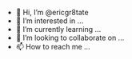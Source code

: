 - 👋 Hi, I’m @ericgr8tate
- 👀 I’m interested in ...
- 🌱 I’m currently learning ...
- 💞️ I’m looking to collaborate on ...
- 📫 How to reach me ...

<!---
ericgr8tate/ericgr8tate is a ✨ special ✨ repository because its `README.md` (this file) appears on your GitHub profile.
You can click the Preview link to take a look at your changes.
--->
